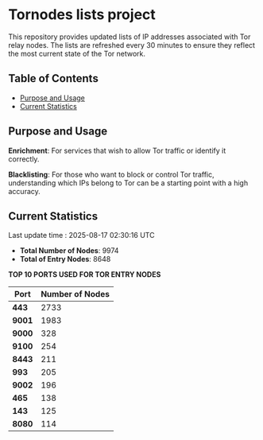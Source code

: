 # Tornodes lists project

This repository provides updated lists of IP addresses associated with Tor relay nodes. The lists are refreshed every 30 minutes to ensure they reflect the most current state of the Tor network.

## Table of Contents

- [Purpose and Usage](#purpose-and-usage)
- [Current Statistics](#current-statistics)


## Purpose and Usage

**Enrichment**: For services that wish to allow Tor traffic or identify it correctly.

**Blacklisting**: For those who want to block or control Tor traffic, understanding which IPs belong to Tor can be a starting point with a high accuracy.

## Current Statistics

Last update time : 2025-08-17 02:30:16 UTC

- **Total Number of Nodes**: 9974
- **Total of Entry Nodes**: 8648

**TOP 10 PORTS USED FOR TOR ENTRY NODES**

| **Port** | **Number of Nodes** |
|------|-----------------|
| **443**   | 2733  |
| **9001**   | 1983  |
| **9000**   | 328  |
| **9100**   | 254  |
| **8443**   | 211  |
| **993**   | 205  |
| **9002**   | 196  |
| **465**   | 138  |
| **143**   | 125  |
| **8080**   | 114  |

